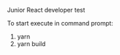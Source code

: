Junior React developer test   
   
   To start execute in command prompt:  
   1. yarn
   2. yarn build
